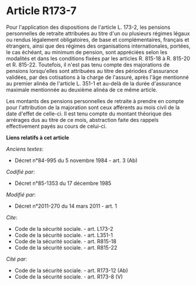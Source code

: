 # Article R173-7

Pour l'application des dispositions de l'article L. 173-2, les pensions personnelles de retraite attribuées au titre d'un ou
plusieurs régimes légaux ou rendus légalement obligatoires, de base et complémentaires, français et étrangers, ainsi que des
régimes des organisations internationales, portées, le cas échéant, au minimum de pension, sont appréciées selon les
modalités et dans les conditions fixées par les articles R. 815-18 à R. 815-20 et R. 815-22. Toutefois, il n'est pas tenu
compte des majorations de pensions lorsqu'elles sont attribuées au titre des périodes d'assurance validées, par des
cotisations à la charge de l'assuré, après l'âge mentionné au premier alinéa de l'article L. 351-1 et au-delà de la durée
d'assurance maximale mentionnée au deuxième alinéa de ce même article.

Les montants des pensions personnelles de retraite à prendre en compte pour l'attribution de la majoration sont ceux
afférents au mois civil de la date d'effet de celle-ci. Il est tenu compte du montant théorique des arrérages dus au titre de
ce mois, abstraction faite des rappels effectivement payés au cours de celui-ci.

**Liens relatifs à cet article**

_Anciens textes_:

  - Décret n°84-995 du 5 novembre 1984 - art. 3 (Ab)

_Codifié par_:

  - Décret n°85-1353 du 17 décembre 1985

_Modifié par_:

  - Décret n°2011-270 du 14 mars 2011 - art. 1

_Cite_:

  - Code de la sécurité sociale. - art. L173-2
  - Code de la sécurité sociale. - art. L351-1
  - Code de la sécurité sociale. - art. R815-18
  - Code de la sécurité sociale. - art. R815-22

_Cité par_:

  - Code de la sécurité sociale. - art. R173-12 (Ab)
  - Code de la sécurité sociale. - art. R173-8 (V)

